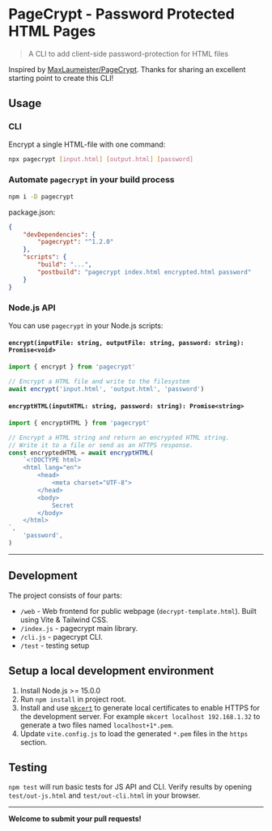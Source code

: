 # PageCrypt - Password Protected HTML Pages

> A CLI to add client-side password-protection for HTML files

Inspired by [MaxLaumeister/PageCrypt](https://github.com/MaxLaumeister/PageCrypt). Thanks for sharing an excellent starting point to create this CLI!

## Usage

### CLI

Encrypt a single HTML-file with one command:

```sh
npx pagecrypt [input.html] [output.html] [password]
```

### Automate `pagecrypt` in your build process

```sh
npm i -D pagecrypt
```

package.json:

```json
{
    "devDependencies": {
        "pagecrypt": "^1.2.0"
    },
    "scripts": {
        "build": "...",
        "postbuild": "pagecrypt index.html encrypted.html password"
    }
}
```

### Node.js API

You can use `pagecrypt` in your Node.js scripts:

#### `encrypt(inputFile: string, outputFile: string, password: string): Promise<void>`

```js
import { encrypt } from 'pagecrypt'

// Encrypt a HTML file and write to the filesystem
await encrypt('input.html', 'output.html', 'password')
```

#### `encryptHTML(inputHTML: string, password: string): Promise<string>`

```js
import { encryptHTML } from 'pagecrypt'

// Encrypt a HTML string and return an encrypted HTML string.
// Write it to a file or send as an HTTPS response.
const encryptedHTML = await encryptHTML(
    `<!DOCTYPE html>
    <html lang="en">
        <head>
            <meta charset="UTF-8">
        </head>
        <body>
            Secret
        </body>
    </html>
`,
    'password',
)
```

---

## Development

The project consists of four parts:

-   `/web` - Web frontend for public webpage (`decrypt-template.html`). Built using Vite & Tailwind CSS.
-   `/index.js` - pagecrypt main library.
-   `/cli.js` - pagecrypt CLI.
-   `/test` - testing setup

## Setup a local development environment

1.  Install Node.js >= 15.0.0
2.  Run `npm install` in project root.
3.  Install and use [`mkcert`](https://github.com/FiloSottile/mkcert) to generate local certificates to enable HTTPS for the development server. For example `mkcert localhost 192.168.1.32` to generate a two files named `localhost+1*.pem`.
4.  Update `vite.config.js` to load the generated `*.pem` files in the `https` section.

## Testing

`npm test` will run basic tests for JS API and CLI. Verify results by opening `test/out-js.html` and `test/out-cli.html` in your browser.

---

**Welcome to submit your pull requests!**
